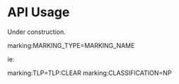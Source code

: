# API Usage

Under construction.



marking:MARKING_TYPE=MARKING_NAME

ie:

marking:TLP=TLP:CLEAR
marking:CLASSIFICATION=NP
